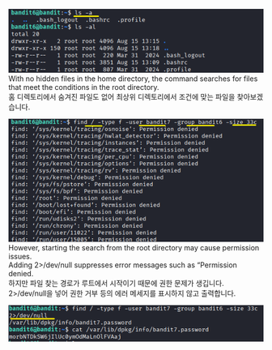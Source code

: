 ![image break](/Pictur/Level6/bandit1.png) <br>
With no hidden files in the home directory, the command searches for files that meet the conditions in the root directory.<br>
홈 디렉토리에서 숨겨진 파일도 없어 최상위 디렉토리에서 조건에 맞는 파일을 찾아보겠습니다.

![image break](/Pictur/Level6/bandit2.png) <br>
However, starting the search from the root directory may cause permission issues.<br>
Adding 2>/dev/null suppresses error messages such as “Permission denied.<br>
하지만 파일 찾는 경로가 루트에서 시작이기 때문에 권한 문제가 생깁니다.<br>
2>/dev/null을 넣어 권한 거부 등의 에러 메세지를 표시하지 않고 출력합니다.

![image break](/Pictur/Level6/bandit3.png) 
